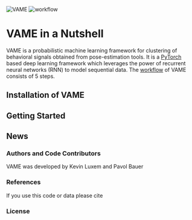 ![VAME](https://github.com/LINCellularNeuroscience/VAME/blob/master/Images/VAME_Logo.png)
![workflow](https://github.com/LINCellularNeuroscience/VAME/blob/master/Images/workflow.png)

# VAME in a Nutshell
VAME is a probabilistic machine learning framework for clustering of behavioral signals obtained from pose-estimation tools.
It is a [PyTorch](https://pytorch.org/) based deep learning framework which leverages the power of recurrent neural networks (RNN) to model sequential data. The [workflow](https://github.com/LINCellularNeuroscience/VAME/wiki/VAME-workflow) of VAME consists of 5 steps.

## Installation of VAME

## Getting Started

## News

### Authors and Code Contributors
VAME was developed by Kevin Luxem and Pavol Bauer

### References
If you use this code or data please cite

### License
